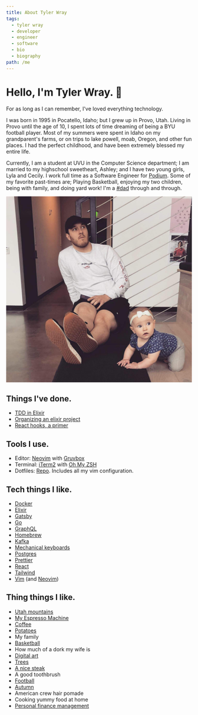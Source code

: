 ```yaml
---
title: About Tyler Wray
tags:
  - tyler wray
  - developer
  - engineer
  - software
  - bio
  - biography
path: /me
---
```


# Hello, I'm Tyler Wray. 👋

For as long as I can remember, I've loved everything technology.

I was born in 1995 in Pocatello, Idaho; but I grew up in Provo, Utah.
Living in Provo until the age of 10, I spent lots of time dreaming of
being a BYU football player. Most of my summers were spent in Idaho on my
grandparent's farms, or on trips to lake powell, moab, Oregon, and other
fun places. I had the perfect childhood, and have been extremely blessed
my entire life.

Currently, I am a student at UVU in the Computer Science department; I am
married to my highschool sweetheart, Ashley; and I have two young girls,
Lyla and Cecily. I work full time as a Software Engineer for
[Podium](http://podium.com). Some of my favorite past-times
are; Playing Basketball, enjoying my two children, being with family, and
doing yard work! I'm a [#dad](https://twitter.com/wray_tw/status/1127774420724895744?s=20)
through and through.

![Me at work with my daugher](./images/me_at_work.jpg "Me at work")

## Things I've done.

- [TDD in Elixir](https://medium.com/podium-engineering/test-driven-development-why-elixir-excels-at-tdd-8b5f1a51aee3)
- [Organizing an elixir project](https://slides.com/tylerwray/ex-organizing-a-project/fullscreen#/)
- [React hooks, a primer](https://slides.com/tylerwray/react-hooks/fullscreen)

## Tools I use.

- Editor: [Neovim](https://neovim.io/) with [Gruvbox](https://github.com/morhetz/gruvbox)
- Terminal: [iTerm2](https://www.iterm2.com/) with [Oh My ZSH](https://ohmyz.sh/)
- Dotfiles: [Repo](https://github.com/tylerwray/dotfiles). Includes all my vim configuration.

## Tech things I like.

- [Docker](https://www.docker.com/)
- [Elixir](https://elixir-lang.org/)
- [Gatsby](https://www.gatsbyjs.org/)
- [Go](https://golang.org/)
- [GraphQL](https://graphql.org/)
- [Homebrew](https://brew.sh/)
- [Kafka](https://kafka.apache.org/)
- [Mechanical keyboards](https://www.daskeyboard.com/daskeyboard-4-ultimate/)
- [Postgres](https://www.postgresql.org/)
- [Prettier](https://prettier.io/)
- [React](https://reactjs.org/)
- [Tailwind](https://tailwindcss.com/)
- [Vim](https://www.vim.org/) (and [Neovim](https://neovim.io/))

## Thing things I like.

- [Utah mountains](http://bit.ly/2GzhC1Q)
- [My Espresso Machine](https://www.breville.com/us/en/products/espresso/bes870.html)
- [Coffee](https://www.youtube.com/watch?v=ZuQu12vMQZM)
- [Potatoes](https://idahopotato.com/)
- My family
- [Basketball](https://www.nba.com/)
- How much of a dork my wife is
- [Digital art](https://mkbhdwallpapers.blogspot.com/2018/11/poly-lakeside.html)
- [Trees](https://www.boredpanda.com/most-beautiful-trees/?utm_source=google&utm_medium=organic&utm_campaign=organic)
- [A nice steak](https://www.ruthschris.com/restaurant-locations/park-city/)
- A good toothbrush
- [Football](https://www.nfl.com/)
- [Autumn](https://www.sltrib.com/artsliving/outdoors/2017/09/19/10-top-spots-for-utahs-fall-colors/)
- American crew hair pomade
- Cooking yummy food at home
- [Personal finance management](https://www.simple.com/)
